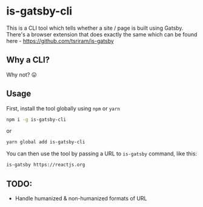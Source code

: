 # is-gatsby-cli

This is a CLI tool which tells whether a site / page is built using Gatsby.
There's a browser extension that does exactly the same which can be found here -
https://github.com/tsriram/is-gatsby

## Why a CLI?
Why not? 😛

## Usage

First, install the tool globally using `npm` or `yarn`

```sh
npm i -g is-gatsby-cli
```

or

```sh
yarn global add is-gatsby-cli
```

You can then use the tool by passing a URL to `is-gatsby` command, like this:

```sh
is-gatsby https://reactjs.org
```

## TODO:

- Handle humanized & non-humanized formats of URL
